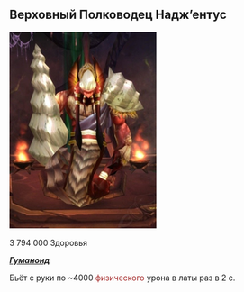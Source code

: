 ## Верховный Полководец Надж’ентус ##


![Najentus](/img/Najentus.png)

3 794 000 Здоровья


<em><u><b>Гуманоид</b></u></em>


Бьёт с руки по ~4000 <span style = "color:brown"> физического </span> урона в латы раз в 2 с.

